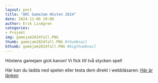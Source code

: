 ```yaml
---
layout: post
title: "ARC GameJam Hösten 2024"
date: 2024-11-06 19:00
author: Erik Lindgren
categories: 
- Projekt
img: gamejam2024fall.PNG
thumb: gamejam2024fall.PNG #thumbnail
bthumb: gamejam2024fall.PNG #bigthumbnail
---
```

Höstens gamejam gick kanon! Vi fick till två stycken spel!

Här kan du ladda ned spelen eller testa dem direkt i webbläsaren: [Här är länken](https://itch.io/jam/arc-game-jam-fall-2024)
